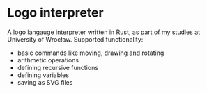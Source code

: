 # Logo interpreter

A logo langauge interpreter written in Rust, as part of my studies at University of Wrocław. 
Supported functionality:
* basic commands like moving, drawing and rotating
* arithmetic operations
* defining recursive functions
* defining variables
* saving as SVG files
